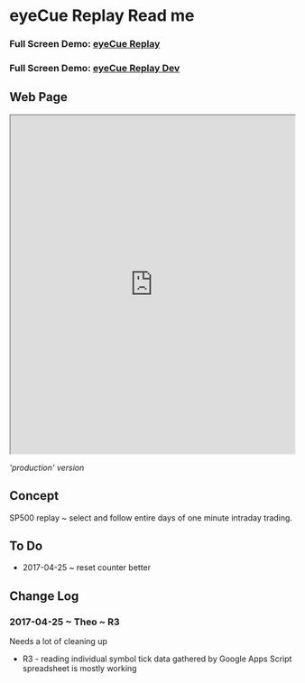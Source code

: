 
eyeCue Replay Read me
===


### Full Screen Demo: [eyeCue Replay ]( https://prediqtiv.github.io/eye-cue/replay/ )

### Full Screen Demo: [eyeCue Replay Dev ]( https://prediqtiv.github.io/eye-cue/replay/dev/ )

## Web Page

<iframe src="https://prediqtiv.github.io/eye-cue/replay/index.html" width=100% height=600px ></iframe>

_'production' version_


## Concept

SP500 replay ~ select and follow entire days of one minute intraday trading.


## To Do

* 2017-04-25 ~ reset counter better

## Change Log

### 2017-04-25 ~ Theo ~ R3

Needs a lot of cleaning up

* R3 - reading individual symbol tick data gathered by Google Apps Script spreadsheet is mostly working

